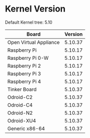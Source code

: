 
# Kernel Version

Default Kernel tree: 5.10

| Board | Version |
|-------|---------|
| Open Virtual Appliance | 5.10.37 |
| Raspberry Pi | 5.10.17 |
| Raspberry Pi 0-W | 5.10.17 |
| Raspberry Pi 2 | 5.10.17 |
| Raspberry Pi 3 | 5.10.17 |
| Raspberry Pi 4 | 5.10.17 |
| Tinker Board | 5.10.37 |
| Odroid-C2 | 5.10.37 |
| Odroid-C4 | 5.10.37 |
| Odroid-N2 | 5.10.37 |
| Odroid-XU4 | 5.10.37 |
| Generic x86-64 | 5.10.37 |
